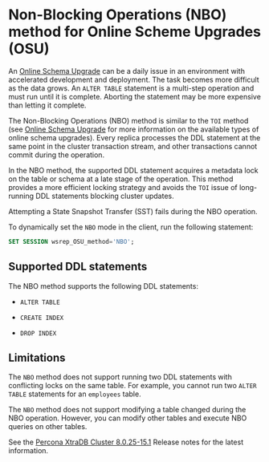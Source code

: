 # Non-Blocking Operations (NBO) method for Online Scheme Upgrades (OSU)

An [Online Schema Upgrade](online-schema-upgrade.md#online-schema-upgrade) can be a daily issue in an environment with accelerated development and deployment. The task becomes more difficult as the data grows. An `ALTER TABLE` statement is a multi-step operation and must run until it is complete. Aborting the statement may be more expensive than letting it complete.

The Non-Blocking Operations (NBO) method is similar to the `TOI` method (see [Online Schema Upgrade](online-schema-upgrade.md#online-schema-upgrade) for more information on the available types of online schema upgrades). Every replica processes the DDL statement at the same point in the cluster transaction stream, and other transactions cannot commit during the operation.

In the NBO method, the supported DDL statement acquires a metadata lock on the table or schema at a late stage of the operation. This method provides a more efficient locking strategy and avoids the `TOI` issue of long-running DDL statements blocking cluster updates.

Attempting a State Snapshot Transfer (SST) fails during the NBO operation.

To dynamically set the `NBO` mode in the client, run the following statement:

```sql
SET SESSION wsrep_OSU_method='NBO';
```

## Supported DDL statements

The NBO method supports the following DDL statements:

* `ALTER TABLE`


* `CREATE INDEX`


* `DROP INDEX`

## Limitations

The `NBO` method does not support running two DDL statements with conflicting locks on the same table. For example, you cannot run two `ALTER TABLE` statements for an `employees` table.

The `NBO` method does not support modifying a table changed during the NBO operation. However, you can modify other tables and execute NBO queries on other tables.

See the [Percona XtraDB Cluster 8.0.25-15.1](../release-notes/Percona-XtraDB-Cluster-8.0.25-15.1.md#pxc-8-0-25-15-1) Release notes for the latest information.
